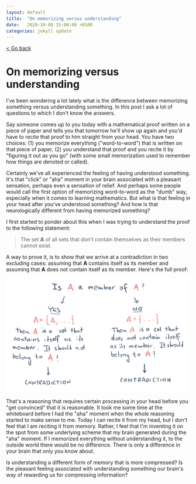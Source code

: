 ```yaml
---
layout: default
title:  "On memorizing versus understanding"
date:   2020-10-08 15:00:00 +0100
categories: jekyll update
---
```


<p>
   <a href="/kamilazdybal.github.io/#blog">
      < Go back
  </a>
</p>

# On memorizing versus understanding

I've been wondering a lot lately what is the difference between memorizing something versus understanding something. In this post I ask a lot of questions to which I don't know the answers.

Say someone comes up to you today with a mathematical proof written on a piece of paper and tells you that tomorrow he'll show up again and you'd have to recite that proof to him straight from your head. You have two choices: (1) you memorize everything ("word-to-word") that is written on that piece of paper, (2) you understand that proof and you recite it by "figuring it out as you go" (with some small memorization used to remember how things are denoted or called).

Certainly we've all experienced the feeling of having understood something. It's that "click" or "aha" moment in your brain associated with a pleasant sensation, perhaps even a sensation of relief. And perhaps some people would call the first option of memorizing word-to-word as the "dumb" way, especially when it comes to learning mathematics. But what is that feeling in your head after you've understood something? And how is that neurologically different from having memorized something?

I first started to ponder about this when I was trying to understand the proof to the following statement:

> The set **A** of all sets that don't contain themselves as their members cannot exist.

A way to prove it, is to show that we arrive at a contradiction in two excluding cases: assuming that **A** contains itself as its member and assuming that **A** does not contain itself as its member. Here's the full proof:

<p align="center">
  <img src="https://github.com/kamilazdybal/kamilazdybal.github.io/raw/master/_posts/A-set.png" width="700">
</p>

That's a reasoning that requires certain processing in your head before you "get convinced" that it is reasonable. It took me some time at the whiteboard before I had the "aha" moment when the whole reasoning started to make sense to me. Today I can recite it from my head, but I don't feel that I am reciting it from memory. Rather, I feel that I'm inventing it on the spot from some underlying scheme that my brain generated during the "aha" moment. If I memorized everything without understanding it, to the outside world there would be no difference. There is only a difference in your brain that only you know about.

Is understanding a different form of memory that is more compressed? Is the pleasant feeling associated with understanding something our brain's way of rewarding us for compressing information?
